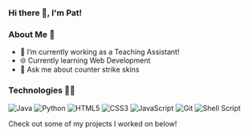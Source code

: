 ### Hi there 👋, I'm Pat!

<!--[![](https://img.shields.io/badge/📄resume-gray?&style=for-the-badge)]()-->

<!--[![](https://img.shields.io/badge/linkedin-%230077B5.svg?&style=for-the-badge&logo=linkedin&logoColor=white)](https://www.linkedin.com/in/ /)-->
<!--[![](https://img.shields.io/badge/Gmail-D14836?style=for-the-badge&logo=gmail&logoColor=white)](mailto:)-->

### About Me 👦

- 🌱 I’m currently working as a Teaching Assistant!
- 🌐 Currently learning Web Development
- 💬 Ask me about counter strike skins
<!--- 📫 How to reach me: -->

### Technologies 👨‍💻

![Java](https://img.shields.io/badge/java-%23ED8B00.svg?style=for-the-badge&logo=openjdk&logoColor=white)
![Python](https://img.shields.io/badge/python-3670A0?style=for-the-badge&logo=python&logoColor=ffdd54)
![HTML5](https://img.shields.io/badge/html5-%23E34F26.svg?style=for-the-badge&logo=html5&logoColor=white)
![CSS3](https://img.shields.io/badge/css3-%231572B6.svg?style=for-the-badge&logo=css3&logoColor=white)
![JavaScript](https://img.shields.io/badge/javascript-%23323330.svg?style=for-the-badge&logo=javascript&logoColor=%23F7DF1E)
![Git](https://img.shields.io/badge/git-%23F05033.svg?style=for-the-badge&logo=git&logoColor=white)
![Shell Script](https://img.shields.io/badge/shell-%23121011.svg?style=for-the-badge&logo=gnu-bash&logoColor=white)

<!--![C](https://img.shields.io/badge/c-%2300599C.svg?style=for-the-badge&logo=c&logoColor=white)-->

Check out some of my projects I worked on below!
